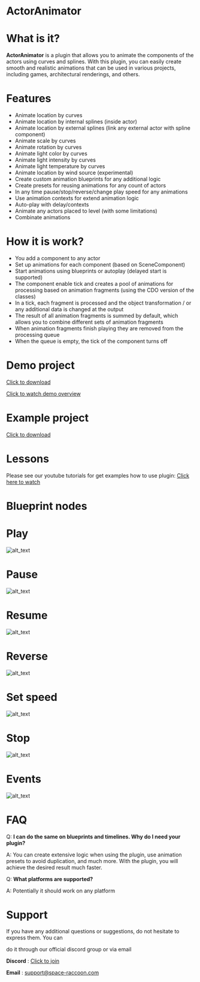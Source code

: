 # ActorAnimator
# What is it?
**ActorAnimator** is a plugin that allows you to animate the components of the actors using curves and splines. With this plugin, you can easily create smooth and realistic animations that can be used in various projects, including games, architectural renderings, and others.

# Features

* Animate location by curves
* Animate location by internal splines (inside actor)
* Animate location by external splines (link any external actor with spline component)
* Animate scale by curves
* Animate rotation by curves
* Animate light color by curves
* Animate light intensity by curves
* Animate light temperature by curves
* Animate location by wind source (experimental)
* Create custom animation blueprints for any additional logic
* Create presets for reusing animations for any count of actors
* In any time pause/stop/reverse/change play speed for any animations
* Use animation contexts for extend animation logic
* Auto-play with delay/contexts
* Animate any actors placed to level (with some limitations)
* Combinate animations

# How it is work?

* You add a component to any actor
* Set up animations for each component (based on SceneComponent)
* Start animations using blueprints or autoplay (delayed start is supported)
* The component enable tick and creates a pool of animations for processing based on animation fragments (using the CDO version of the classes)
* In a tick, each fragment is processed and the object transformation / or any additional data is changed at the output
* The result of all animation fragments is summed by default, which allows you to combine different sets of animation fragments
* When animation fragments finish playing they are removed from the processing queue
* When the queue is empty, the tick of the component turns off

# Demo project

[Click to download](https://drive.google.com/drive/folders/1RpsGlOxJuXJXH9qz6R3vsVLfQi4WA3z6)

[Click to watch demo overview](https://www.youtube.com/watch?v=ltEAlfIhgAo)

# Example project

[Click to download](https://drive.google.com/drive/folders/1gdHLp2W7--clUQg_rnfmPyicdMbNvKX7)

# Lessons

Please see our youtube tutorials for get examples how to use plugin: [Click here to watch](https://www.youtube.com/playlist?list=PLz2Nf3UDHR63MacOOsv3kTczdiK8AG1yB)

# Blueprint nodes
# Play
![alt_text](images/play.png "play")

# Pause
![alt_text](images/pause.png "pause")

# Resume
![alt_text](images/resume.png "resume")

# Reverse
![alt_text](images/reverse.png "reverse")

# Set speed
![alt_text](images/setspeed.png "set speed")

# Stop
![alt_text](images/stop.png "stop")

# Events
![alt_text](images/events.png "events")

# FAQ

Q: **I can do the same on blueprints and timelines. Why do I need your plugin?**

A: You can create extensive logic when using the plugin, use animation presets to avoid duplication, and much more. With the plugin, you will achieve the desired result much faster.

Q: **What platforms are supported?**

A: Potentially it should work on any platform


# Support

If you have any additional questions or suggestions, do not hesitate to express them. You can

do it through our official discord group or via email

**Discord** : [Click to join](https://discord.gg/4FtCJnMuxb)

**Email** : [support@space-raccoon.com](mailto:support@space-raccoon.com)
